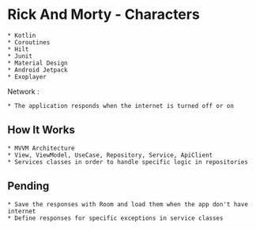# Rick And Morty - Characters

	* Kotlin
	* Coroutines
	* Hilt
	* Junit
	* Material Design
	* Android Jetpack
    * Exoplayer

Network :

    * The application responds when the internet is turned off or on

## How It Works

    * MVVM Architecture
    * View, ViewModel, UseCase, Repository, Service, ApiClient
    * Services classes in order to handle specific logic in repositories

## Pending

    * Save the responses with Room and load them when the app don't have internet
    * Define responses for specific exceptions in service classes

